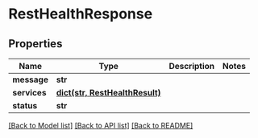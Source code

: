 # RestHealthResponse

## Properties
Name | Type | Description | Notes
------------ | ------------- | ------------- | -------------
**message** | **str** |  | 
**services** | [**dict(str, RestHealthResult)**](RestHealthResult.md) |  | 
**status** | **str** |  | 

[[Back to Model list]](../README.md#documentation-for-models) [[Back to API list]](../README.md#documentation-for-api-endpoints) [[Back to README]](../README.md)


